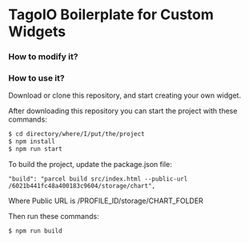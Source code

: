# TagoIO Boilerplate for Custom Widgets

### How to modify it?

### How to use it?

Download or clone this repository, and start creating your own widget.

After downloading this repository you can start the project with these commands:
```bash
$ cd directory/where/I/put/the/project
$ npm install
$ npm run start
```

To build the project, update the package.json file:
```
"build": "parcel build src/index.html --public-url /6021b441fc48a400183c9604/storage/chart",
```
Where Public URL is /PROFILE_ID/storage/CHART_FOLDER

Then run these commands:
```bash
$ npm run build
```
